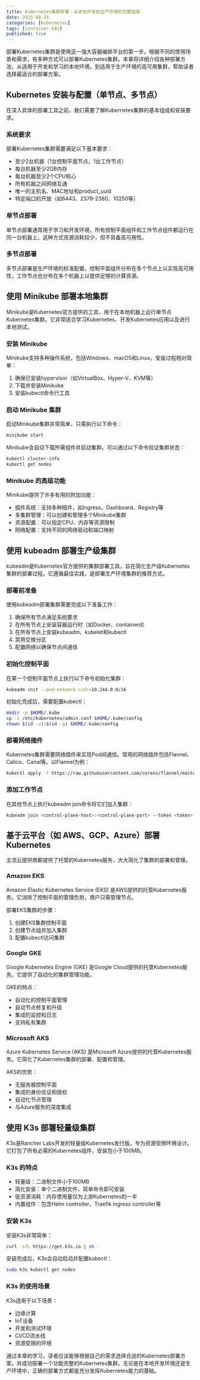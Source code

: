 ```yaml
---
title: Kubernetes集群部署：从本地开发到生产环境的完整指南
date: 2025-08-31
categories: [Kubernetes]
tags: [container-k8s]
published: true
---
```


部署Kubernetes集群是使用这一强大容器编排平台的第一步。根据不同的使用场景和需求，有多种方式可以部署Kubernetes集群。本章将详细介绍各种部署方法，从适用于开发和学习的本地环境，到适用于生产环境的高可用集群，帮助读者选择最适合的部署方案。

## Kubernetes 安装与配置（单节点、多节点）

在深入具体的部署工具之前，我们需要了解Kubernetes集群的基本组成和安装要求。

### 系统要求

部署Kubernetes集群需要满足以下基本要求：
- 至少2台机器（1台控制平面节点，1台工作节点）
- 每台机器至少2GB内存
- 每台机器至少2个CPU核心
- 所有机器之间网络互通
- 唯一的主机名、MAC地址和product_uuid
- 特定端口的开放（如6443、2379-2380、10250等）

### 单节点部署

单节点部署通常用于学习和开发环境，所有控制平面组件和工作节点组件都运行在同一台机器上。这种方式资源消耗较少，但不具备高可用性。

### 多节点部署

多节点部署是生产环境的标准配置，控制平面组件分布在多个节点上以实现高可用性，工作节点也分布在多个机器上以提供足够的计算资源。

## 使用 Minikube 部署本地集群

Minikube是Kubernetes官方提供的工具，用于在本地机器上运行单节点Kubernetes集群。它非常适合学习Kubernetes、开发Kubernetes应用以及进行本地测试。

### 安装 Minikube

Minikube支持多种操作系统，包括Windows、macOS和Linux。安装过程相对简单：

1. 确保已安装hypervisor（如VirtualBox、Hyper-V、KVM等）
2. 下载并安装Minikube
3. 安装kubectl命令行工具

### 启动 Minikube 集群

启动Minikube集群非常简单，只需执行以下命令：
```bash
minikube start
```

Minikube会自动下载所需组件并启动集群。可以通过以下命令验证集群状态：
```bash
kubectl cluster-info
kubectl get nodes
```

### Minikube 的高级功能

Minikube提供了许多有用的附加功能：
- 插件系统：支持多种插件，如Ingress、Dashboard、Registry等
- 多集群管理：可以创建和管理多个Minikube集群
- 资源配置：可以指定CPU、内存等资源限制
- 网络配置：支持不同的网络驱动和端口映射

## 使用 kubeadm 部署生产级集群

kubeadm是Kubernetes官方提供的集群部署工具，旨在简化生产级Kubernetes集群的部署过程。它遵循最佳实践，是部署生产环境集群的推荐方式。

### 部署前准备

使用kubeadm部署集群需要完成以下准备工作：
1. 确保所有节点满足系统要求
2. 在所有节点上安装容器运行时（如Docker、containerd）
3. 在所有节点上安装kubeadm、kubelet和kubectl
4. 禁用交换分区
5. 配置网络以确保节点间通信

### 初始化控制平面

在第一个控制平面节点上执行以下命令初始化集群：
```bash
kubeadm init --pod-network-cidr=10.244.0.0/16
```

初始化完成后，需要配置kubectl：
```bash
mkdir -p $HOME/.kube
cp -i /etc/kubernetes/admin.conf $HOME/.kube/config
chown $(id -u):$(id -g) $HOME/.kube/config
```

### 部署网络插件

Kubernetes集群需要网络插件来实现Pod间通信。常用的网络插件包括Flannel、Calico、Canal等。以Flannel为例：
```bash
kubectl apply -f https://raw.githubusercontent.com/coreos/flannel/master/Documentation/kube-flannel.yml
```

### 添加工作节点

在其他节点上执行kubeadm join命令将它们加入集群：
```bash
kubeadm join <control-plane-host>:<control-plane-port> --token <token> --discovery-token-ca-cert-hash sha256:<hash>
```

## 基于云平台（如 AWS、GCP、Azure）部署 Kubernetes

主流云提供商都提供了托管的Kubernetes服务，大大简化了集群的部署和管理。

### Amazon EKS

Amazon Elastic Kubernetes Service (EKS) 是AWS提供的托管Kubernetes服务。它消除了控制平面的管理负担，用户只需管理节点。

部署EKS集群的步骤：
1. 创建EKS集群控制平面
2. 创建节点组并加入集群
3. 配置kubectl访问集群

### Google GKE

Google Kubernetes Engine (GKE) 是Google Cloud提供的托管Kubernetes服务。它提供了自动化的集群管理功能。

GKE的特点：
- 自动化的控制平面管理
- 自动节点修复和升级
- 集成的监控和日志
- 支持私有集群

### Microsoft AKS

Azure Kubernetes Service (AKS) 是Microsoft Azure提供的托管Kubernetes服务。它简化了Kubernetes集群的部署、配置和管理。

AKS的优势：
- 无服务器控制平面
- 集成的身份验证和授权
- 自动化节点管理
- 与Azure服务的深度集成

## 使用 K3s 部署轻量级集群

K3s是Rancher Labs开发的轻量级Kubernetes发行版，专为资源受限环境设计。它打包了所有必需的Kubernetes组件，安装包小于100MB。

### K3s 的特点

- 轻量级：二进制文件小于100MB
- 简化安装：单个二进制文件，简单命令即可安装
- 低资源消耗：内存使用量仅为上游Kubernetes的一半
- 内置组件：包含Helm controller、Traefik ingress controller等

### 安装 K3s

安装K3s非常简单：
```bash
curl -sfL https://get.k3s.io | sh -
```

安装完成后，K3s会自动启动并配置kubectl：
```bash
sudo k3s kubectl get nodes
```

### K3s 的使用场景

K3s适用于以下场景：
- 边缘计算
- IoT设备
- 开发和测试环境
- CI/CD流水线
- 资源受限的环境

通过本章的学习，读者应该能够根据自己的需求选择合适的Kubernetes部署方案，并成功部署一个功能完整的Kubernetes集群。无论是在本地开发环境还是生产环境中，正确的部署方式都是充分发挥Kubernetes能力的基础。